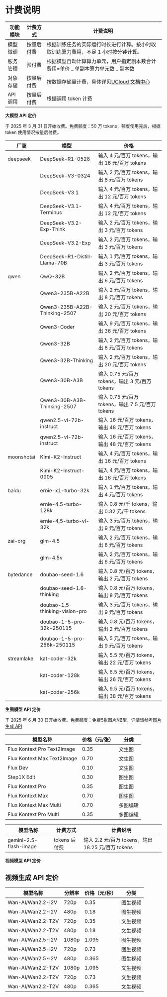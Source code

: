 # **计费说明**

| **功能模块** | **计费方式** | **计费说明**                                                                        |
| ------------ | ------------ | ----------------------------------------------------------------------------------- |
| 模型微调     | 按量后付费   | 根据训练任务的实际运行时长进行计算。按小时收取训练算力费用，不足 1 小时按分钟计算。 |
| 服务管理     | 预付费       | 根据模型自动计算算力单元，用户指定副本数合计费用=单价 _ 单副本算力单元数 _ 副本数   |
| 对象存储     | 按量后付费   | 按数据存储量计费，具体详见[UCloud 文档中心](https://docs.ucloud.cn/ufile/bill/new)  |
| API 调用     | 按量后付费   | 根据调用 token 计费                                                                 |

**大模型 API 定价**

于 2025 年 3 月 31 日开始收费。免费额度：50 万 tokens，额度使用完后，根据 token 使用情况按量后付费。

| 厂商 | 模型 | 价格 |
|------|------|------|
| deepseek | DeepSeek-R1-0528 | 输入 4 元/百万 tokens，输出 16 元/百万 tokens |
|              | DeepSeek-V3-0324 | 输入 2 元/百万 tokens，输出 8 元/百万 tokens |
|              | DeepSeek-V3.1 | 输入 4 元/百万 tokens，输出 12 元/百万 tokens |
|              | DeepSeek-V3.1-Terminus |输入 4 元/百万 tokens，输出 12 元/百万 tokens  |
|              | DeepSeek-V3.2-Exp-Think | 输入 2 元/百万 tokens，输出 3 元/百万 tokens  |
|              | DeepSeek-V3.2-Exp | 输入 2 元/百万 tokens，输出 3 元/百万 tokens  |
|              | DeepSeek-R1-Distill-Llama-70B | 输入 1 元/百万 tokens，输出 3 元/百万 tokens |
| qwen         | QwQ-32B | 输入 2 元/百万 tokens，输出 6 元/百万 tokens |
|              | Qwen3-235B-A22B | 输入 2 元/百万 tokens，输出 8 元/百万 tokens |
|              |Qwen3-235B-A22B-Thinking-2507 | 输入 2 元/百万 tokens，输出 20 元/百万 tokens |
|              | Qwen3-Coder | 输入 9 元/百万 tokens，输出 36 元/百万 tokens |
|              | Qwen3-32B |输入 2 元/百万 tokens，输出 8 元/百万 tokens  |
|              | Qwen3-32B-Thinking |输入 2 元/百万 tokens，输出 20 元/百万 tokens  |
|              | Qwen3-30B-A3B | 输入 0.75 元/百万 tokens，输出 3 元/百万 tokens |
|              | Qwen3-30B-A3B-Thinking-2507 | 输入 0.75 元/百万 tokens，输出 7.5 元/百万 tokens |
|              | qwen2.5-vl-72b-instruct | 输入 16 元/百万 tokens，输出 48 元/百万 tokens |
|              | qwen2.5-vl-72b-instruct | 输入 16 元/百万 tokens，输出 48 元/百万 tokens |
| moonshotai   | Kimi-K2-Instruct | 输入 4 元/百万 tokens，输出 16 元/百万 tokens |
|              | Kimi-K2-Instruct-0905 |输入 4 元/百万 tokens，输出 16 元/百万 tokens  |
| baidu        | ernie-x1-turbo-32k | 输入 1 元/百万 tokens，输出 4 元/百万 tokens |
|              | ernie-4.5-turbo-128k | 输入 0.8 元/千 tokens，输出 0.32 元/千 tokens |
|              | ernie-4.5-turbo-vl-32k | 输入 3 元/百万 tokens，输出 9 元/百万 tokens |
| zai-org      | glm-4.5 | 输入 2 元/百万 tokens，输出 8 元/百万 tokens |
|              | glm-4.5v | 输入 2 元/百万 tokens，输出 6 元/百万 tokens |
| bytedance    | doubao-seed-1.6 | 输入 0.8 元/百万 tokens，输出 2 元/百万 tokens |
|              | doubao-seed-1.6-thinking | 输入 0.8 元/百万 tokens，输出 8 元/百万 tokens |
|              | doubao-1.5-thinking-vision-pro | 输入 3 元/百万 tokens，输出 9 元/百万 tokens |
|              | doubao-1-5-pro-32k-250115 |输入 0.8 元/百万 tokens，输出 2 元/百万 tokens  |
|              | doubao-1-5-pro-256k-250115 | 输入 5 元/百万 tokens，输出 9 元/百万 tokens |
| streamlake   |kat-coder-32k | 输入 5.5 元/百万 tokens，输出 22 元/百万 tokens |
|              |kat-coder-128k | 输入 6.5 元/百万 tokens，输出 26 元/百万 tokens |
|              |kat-coder-256k | 输入 9.5 元/百万 tokens，输出 38 元/百万 tokens |


**生图模型 API 定价**

于 2025 年 6 月 30 日开始收费。免费额度：免费5张图片/模型，详情请参考[图片生成 API](https://docs.ucloud.cn/modelverse/api_doc/image-generation)

| 模型名称                    | 价格（元/张） | 分类     |
| --------------------------- | ------------- | -------- |
| Flux Kontext Pro Text2Image | 0.35          | 文生图   |
| Flux Kontext Max Text2Image | 0.70          | 文生图   |
| Flux Dev                    | 0.10          | 文生图   |
| Step1X Edit                 | 0.30          | 图生图 |
| Flux Kontext Pro            | 0.35          | 图生图 |
| Flux Kontext Max            | 0.70          | 图生图 |
| Flux Kontext Max Multi      | 0.70          | 多图编辑 |
| Flux Kontext Pro Multi      | 0.35          | 多图编辑 |

| **模型名称**           | **计费方式**  | **计费说明**                                       |
| ---------------------- | ------------- | -------------------------------------------------- |
| gemini-2.5-flash-image | tokens 后付费 | 输入 2.2 元/百万 tokens，输出 18.25 元/百万 tokens |

**视频模型 API 定价**

## 视频生成 API 定价

| 模型名称          | 分辨率 | 价格（元/秒） | 分类     |
| ----------------- | ------ | ------------- | -------- |
| Wan-AI/Wan2.2-I2V | 720p   | 0.35          | 图生视频 |
| Wan-AI/Wan2.2-I2V | 480p   | 0.18          | 图生视频 |
| Wan-AI/Wan2.2-T2V | 720p   | 0.35          | 文生视频 |
| Wan-AI/Wan2.2-T2V | 480p   | 0.18          | 文生视频 |
| Wan-AI/Wan2.5-I2V | 1080p   |1.095          | 图生视频 |
| Wan-AI/Wan2.5-I2V | 720p   | 0.73          | 图生视频 |
| Wan-AI/Wan2.5-I2V | 480p   | 0.365         | 图生视频 |
| Wan-AI/Wan2.2-T2V | 1080p  | 1.095          | 文生视频 |
| Wan-AI/Wan2.2-T2V | 720p   | 0.73          | 文生视频 |
| Wan-AI/Wan2.2-T2V | 480p   | 0.365          | 文生视频 |
